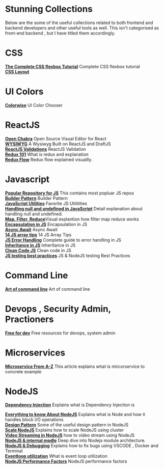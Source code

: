 # Stunning Collections

Below are the some of the useful collections related to both frontend and backend developers and other useful tools as well. This isn't categorised as front-end backend , but I have titled them accordingly.


# CSS
[**The Complete CSS flexbox Tutorial**](https://jstutorial.medium.com/the-complete-css-flex-box-tutorial-d17971950bdc) Complete CSS flexbox tutorial <br />
[**CSS Layout**](https://csslayout.io/)<br />


# UI Colors 
[**Colorwise**](https://colorwise.io/?topic=Google%20Home&sort=trending) UI Color Chooser

# ReactJS
[**Open Chakra**](https://**openchakra**.app) Open Source Visual Editor for React<br /> 
[**WYSIWYG**](https://jpuri.github.io/react-draft-wysiwyg/#/)  A Wysiwyg Built on ReactJS and DraftJS<br />
[**ReactJS Validations**](https://rjsf-team.github.io/react-jsonschema-form) ReactJS Validation <br />
[**Redux 101**](https://dev.to/rawaneltobgy/redux-101-a5e?utm_campaign=meetedgar&utm_medium=social&utm_source=meetedgar.com) What is redux and explanation <br/>
[**Redux Flow**](https://twitter.com/thekitze/status/727821044308967425) Redux flow explained visuallly. <br/>


# Javascript
[**Popular Repository for JS**](https://dev.to/iriskatastic/36-most-popular-javascript-repositories-on-github-in-january-2020-3n4d) This contains most popluar JS repos <br/>
[**Builder Pattern**](https://javascript.plainenglish.io/implementing-the-builder-pattern-in-javascript-without-classes-eaf41f93b9c0) Builder Pattern<br/>
[**JavaScript Utilities**](https://1loc.dev/) Favorite JS Utilitities <br/>
[**Handling null and undefined in JavaScript**](https://www.notion.so/Handling-null-and-undefined-in-JavaScript-5f462a204add423eaf4cc36c5532511f#d8d24eb7e11446febc1390adac870600) Detail explanation about handling null and undefined. <br/>
[**Map, Filter, Reduce**](https://jstutorial.medium.com/map-filter-and-reduce-animated-7fe391a35a47)Visual explantion how filter map reduce works<br/>
[**Encapsulation in JS**](https://medium.com/javascript-scene/encapsulation-in-javascript-26be60e325b4) Encapsulation in JS<br/>
[**Async Await**](https://www.freecodecamp.org/news/async-await-javascript-tutorial/) Async Await<br/>
[**14 JS array tips**](https://dev.to/kais_blog/14-awesome-javascript-array-tips-you-should-know-about-1d0m?utm_source=digest_mailer&utm_medium=email&utm_campaign=digest_email) 14 JS Array Tips<br/>
[**JS Error Handling**](https://www.valentinog.com/blog/error/) Complete guide to error handling in JS<br/>
[**Inheritance in JS**](https://medium.com/javascript-scene/master-the-javascript-interview-what-s-the-difference-between-class-prototypal-inheritance-e4cd0a7562e9) Inheritance in JS<br/>
[**Clean Code JS**](https://github.com/ryanmcdermott/clean-code-javascript#concurrency) Clean code in JS</br>
[**JS testing best practices**](https://github.com/goldbergyoni/javascript-testing-best-practices) JS & NodeJS testing Best Practices<br/>



# Command Line 
[**Art of command line**](https://github.com/jlevy/the-art-of-command-line) Art of command line <br/>


# Devops , Security Admin, Practioners
[**Free for dev**](https://free-for.dev/) Free resources for devops, system admin <br/>

# Microservices
[**Microservice From A-Z**](https://medium.com/swlh/microservices-architecture-from-a-to-z-7287da1c5d28) This article explains what is mircorservice to concrete example

# NodeJS
[**Dependency Injection**](https://levelup.gitconnected.com/node-js-advanced-pattern-dependency-injection-container-fc58a1946638) Explains what is Dependency Injection is <br/>

[**Everything to know About NodeJS**](https://dev.to/jorge_rockr/everything-you-need-to-know-about-node-js-lnc) Explains what is Node and how it handles block I/O operations<br/>
[**Design Pattern**](https://itnext.io/design-patterns-in-nodejs-990fed17c49c) Some of the useful design pattern in NodeJS <br/>
[**Scale NodeJS**](https://medium.com/free-code-camp/how-to-scale-your-node-js-server-using-clustering-c8d43c656e8f) Explains how to scale NodeJS using cluster <br/>
[**Video Streaming in NodeJS**](https://betterprogramming.pub/video-stream-with-node-js-and-html5-320b3191a6b6) how to video stream using NodeJS<br/>
[**NodeJS & internal modle**](https://itnext.io/deep-dive-into-node-js-module-architecture-b80fbd22dacb) Deep dive into Nodejs module architecture.<br/>
[**NodeJS & Debugging**](https://www.freecodecamp.org/news/node-js-debugging/) Explains how to fix bugs using VSCODE , Docker and Terminal<br/>
[**Eventloop utilization**](https://nodesource.com/blog/event-loop-utilization-nodejs?utm_medium=Social&utm_source=twitter&utm_campaign=social) What is event loop utilization <br/>
[**NodeJS Performance Factors**](https://javascript.plainenglish.io/how-many-requests-can-handle-a-real-world-nodejs-server-side-application-55da7a2f06f3) NodeJS performance factors <br/>
